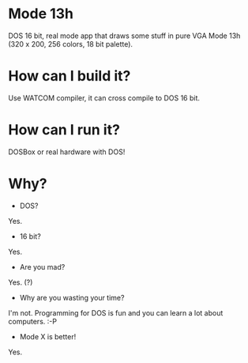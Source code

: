 # Mode 13h
DOS 16 bit, real mode app that draws some stuff in pure VGA Mode 13h (320 x 200, 256 colors, 18 bit palette). 

# How can I build it?
Use WATCOM compiler, it can cross compile to DOS 16 bit.

# How can I run it?
DOSBox or real hardware with DOS!

# Why?
* DOS?

Yes.
* 16 bit?

Yes.

* Are you mad?

Yes. (?)

* Why are you wasting your time?

I'm not. Programming for DOS is fun and you can learn a lot about computers. :-P

* Mode X is better!

Yes.